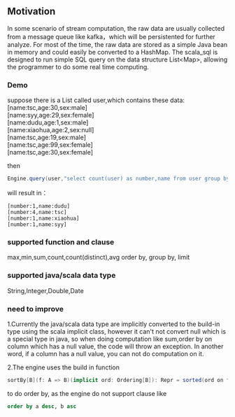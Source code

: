 ## Motivation
In some scenario of stream computation, the raw data are usually collected from a message queue like kafka，which will be persistented for further analyze. For most of the time, the raw data are stored as a simple Java bean in memory and could easily be converted to a HashMap. The scala_sql is designed to run simple SQL query on the data structure  List&lt;Map>, allowing the programmer to do some real time computing.

### Demo
suppose there is a List<Map> called user,which contains these data:  
[name:tsc,age:30,sex:male]  
[name:syy,age:29,sex:female]  
[name:dudu,age:1,sex:male]  
[name:xiaohua,age:2,sex:null]  
[name:tsc,age:19,sex:male]  
[name:tsc,age:99,sex:female]  
[name:tsc,age:30,sex:female]  

 then
```scala
Engine.query(user,"select count(user) as number,name from user group by name")
```  
will result in：  
```shell
[number:1,name:dudu]  
[number:4,name:tsc]  
[number:1,name:xiaohua]  
[number:1,name:syy]  
```
### supported function and clause
max,min,sum,count,count(distinct),avg
order by, group by, limit

### supported java/scala data type
String,Integer,Double,Date

### need to improve
1.Currently the java/scala data type are implicitly converted to the build-in type using
the scala implicit class, however it can't not convert null which is a special type in
java, so when doing computation like sum,order by on column which has a null value, the
code will throw an exception. In another word, if a column has a null value, you can not
do computation on it.

2.The engine uses the build in function
```scala
sortBy[B](f: A => B)(implicit ord: Ordering[B]): Repr = sorted(ord on f)
```
to do order by, as the engine do not support clause like
```sql
order by a desc, b asc
```
